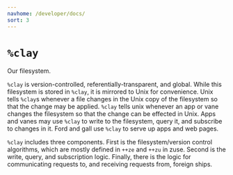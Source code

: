 ```yaml
---
navhome: /developer/docs/
sort: 3
---
```


`%clay`
=======

Our filesystem.

`%clay` is version-controlled, referentially-transparent, and global.
While this filesystem is stored in `%clay`, it is mirrored to Unix for
convenience. Unix tells `%clay`s whenever a file changes in the Unix
copy of the filesystem so that the change may be applied. `%clay` tells
unix whenever an app or vane changes the filesystem so that the change
can be effected in Unix. Apps and vanes may use `%clay` to write to the
filesystem, query it, and subscribe to changes in it. Ford and gall use
`%clay` to serve up apps and web pages.

`%clay` includes three components. First is the filesystem/version
control algorithms, which are mostly defined in `++ze` and `++zu` in
zuse. Second is the write, query, and subscription logic. Finally, there
is the logic for communicating requests to, and receiving requests from,
foreign ships.

<list></list>
